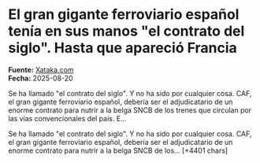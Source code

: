 # El gran gigante ferroviario español tenía en sus manos "el contrato del siglo". Hasta que apareció Francia

**Fuente:** [Xataka.com](https://www.xataka.com/movilidad/gran-gigante-ferroviario-espanol-tenia-sus-manos-contrato-siglo-que-aparecio-francia)  
**Fecha:** 2025-08-20

Se ha llamado "el contrato del siglo". Y no ha sido por cualquier cosa. CAF, el gran gigante ferroviario español, debería ser el adjudicatario de un enorme contrato para nutrir a la belga SNCB de los trenes que circulan por las vías convencionales del país. E…

Se ha llamado "el contrato del siglo". Y no ha sido por cualquier cosa. CAF, el gran gigante ferroviario español, debería ser el adjudicatario de un enorme contrato para nutrir a la belga SNCB de los… [+4401 chars]
